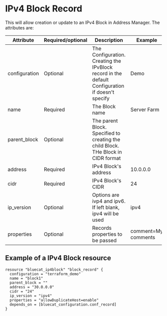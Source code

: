# IPv4 Block Record
This will allow creation or update to an IPv4 Block in Address Manager. The attributes are:

| Attribute | Required/optional | Description | Example |
| --- | --- | --- | --- |
| configuration | Optional | The Configuration. Creating the IPvBlock record in the default Configuration if doesn't specify | Demo |
| name | Required |  The Block name | Server Farm |
| parent_block | Optional | The parent Block. Specified to creating the child Block. THe Block in CIDR format |  |
| address | Required | IPv4 Block's address | 10.0.0.0 |
| cidr | Required | IPv4 Block's CIDR | 24 |
| ip_version    | Optional | Options are ivp4 and ipv6. If left blank, ipv4 will be used                                                  | ipv4                       |
| properties | Optional | Records properties to be passed | comment=My comments |


## Example of a IPv4 Block resource

    resource "bluecat_ip4block" "block_record" {
      configuration = "terraform_demo"
      name = "block1"
      parent_block = ""
      address = "30.0.0.0"
      cidr = "24"
      ip_version = "ipv4"
      properties = "allowDuplicateHost=enable"
      depends_on = [bluecat_configuration.conf_record]
    }